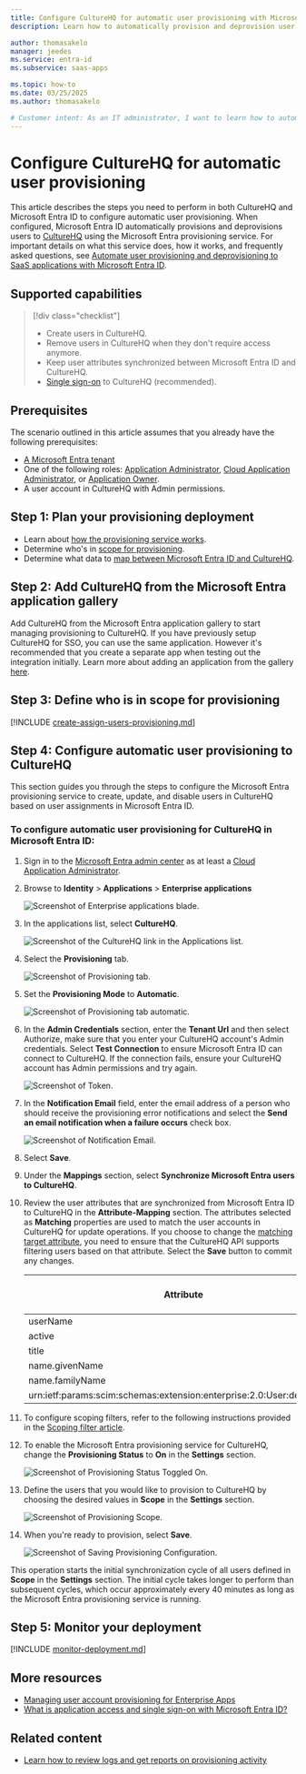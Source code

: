 ```yaml
---
title: Configure CultureHQ for automatic user provisioning with Microsoft Entra ID
description: Learn how to automatically provision and deprovision user accounts from Microsoft Entra ID to CultureHQ.

author: thomasakelo
manager: jeedes
ms.service: entra-id
ms.subservice: saas-apps

ms.topic: how-to
ms.date: 03/25/2025
ms.author: thomasakelo

# Customer intent: As an IT administrator, I want to learn how to automatically provision and deprovision user accounts from Microsoft Entra ID to CultureHQ so that I can streamline the user management process and ensure that users have the appropriate access to CultureHQ.
---
```


# Configure CultureHQ for automatic user provisioning

This article describes the steps you need to perform in both CultureHQ and Microsoft Entra ID to configure automatic user provisioning. When configured, Microsoft Entra ID automatically provisions and deprovisions users to [CultureHQ](https://platform.culturehq.com/) using the Microsoft Entra provisioning service. For important details on what this service does, how it works, and frequently asked questions, see [Automate user provisioning and deprovisioning to SaaS applications with Microsoft Entra ID](~/identity/app-provisioning/user-provisioning.md). 


## Supported capabilities
> [!div class="checklist"]
> * Create users in CultureHQ.
> * Remove users in CultureHQ when they don't require access anymore.
> * Keep user attributes synchronized between Microsoft Entra ID and CultureHQ.
> * [Single sign-on](culturehq-tutorial.md) to CultureHQ (recommended).

## Prerequisites

The scenario outlined in this article assumes that you already have the following prerequisites:

* [A Microsoft Entra tenant](~/identity-platform/quickstart-create-new-tenant.md) 
* One of the following roles: [Application Administrator](/entra/identity/role-based-access-control/permissions-reference#application-administrator), [Cloud Application Administrator](/entra/identity/role-based-access-control/permissions-reference#cloud-application-administrator), or [Application Owner](/entra/fundamentals/users-default-permissions#owned-enterprise-applications).
* A user account in CultureHQ with Admin permissions.

## Step 1: Plan your provisioning deployment
* Learn about [how the provisioning service works](~/identity/app-provisioning/user-provisioning.md).
* Determine who's in [scope for provisioning](~/identity/app-provisioning/define-conditional-rules-for-provisioning-user-accounts.md).
* Determine what data to [map between Microsoft Entra ID and CultureHQ](~/identity/app-provisioning/customize-application-attributes.md).

## Step 2: Add CultureHQ from the Microsoft Entra application gallery

Add CultureHQ from the Microsoft Entra application gallery to start managing provisioning to CultureHQ. If you have previously setup CultureHQ for SSO, you can use the same application. However it's recommended that you create a separate app when testing out the integration initially. Learn more about adding an application from the gallery [here](~/identity/enterprise-apps/add-application-portal.md). 

## Step 3: Define who is in scope for provisioning 

[!INCLUDE [create-assign-users-provisioning.md](~/identity/saas-apps/includes/create-assign-users-provisioning.md)]

## Step 4: Configure automatic user provisioning to CultureHQ 

This section guides you through the steps to configure the Microsoft Entra provisioning service to create, update, and disable users in CultureHQ based on user assignments in Microsoft Entra ID.

<a name='to-configure-automatic-user-provisioning-for-CultureHQ-in-azure-ad'></a>

### To configure automatic user provisioning for CultureHQ in Microsoft Entra ID:

1. Sign in to the [Microsoft Entra admin center](https://entra.microsoft.com) as at least a [Cloud Application Administrator](~/identity/role-based-access-control/permissions-reference.md#cloud-application-administrator).
1. Browse to **Identity** > **Applications** > **Enterprise applications**

	![Screenshot of Enterprise applications blade.](common/enterprise-applications.png)

1. In the applications list, select **CultureHQ**.

	![Screenshot of the CultureHQ link in the Applications list.](common/all-applications.png)

1. Select the **Provisioning** tab.

	![Screenshot of Provisioning tab.](common/provisioning.png)

1. Set the **Provisioning Mode** to **Automatic**.

	![Screenshot of Provisioning tab automatic.](common/provisioning-automatic.png)

1. In the **Admin Credentials** section, enter the **Tenant Url** and then select Authorize, make sure that you enter your CultureHQ account's Admin credentials. Select **Test Connection** to ensure Microsoft Entra ID can connect to CultureHQ. If the connection fails, ensure your CultureHQ account has Admin permissions and try again.

 	![Screenshot of Token.](common/provisioning-testconnection-tenanturltoken.png)

1. In the **Notification Email** field, enter the email address of a person who should receive the provisioning error notifications and select the **Send an email notification when a failure occurs** check box.

	![Screenshot of Notification Email.](common/provisioning-notification-email.png)

1. Select **Save**.

1. Under the **Mappings** section, select **Synchronize Microsoft Entra users to CultureHQ**.

1. Review the user attributes that are synchronized from Microsoft Entra ID to CultureHQ in the **Attribute-Mapping** section. The attributes selected as **Matching** properties are used to match the user accounts in CultureHQ for update operations. If you choose to change the [matching target attribute](~/identity/app-provisioning/customize-application-attributes.md), you need to ensure that the CultureHQ API supports filtering users based on that attribute. Select the **Save** button to commit any changes.

      |Attribute|Type|Supported for filtering|Required by CultureHQ|
      |---|---|---|---|
      |userName|String|&check;|&check;
      |active|Boolean||&check;
      |title|String||
      |name.givenName|String||&check;
      |name.familyName|String||&check;
      |urn:ietf:params:scim:schemas:extension:enterprise:2.0:User:department|String||

1. To configure scoping filters, refer to the following instructions provided in the [Scoping filter  article](~/identity/app-provisioning/define-conditional-rules-for-provisioning-user-accounts.md).

1. To enable the Microsoft Entra provisioning service for CultureHQ, change the **Provisioning Status** to **On** in the **Settings** section.

	![Screenshot of Provisioning Status Toggled On.](common/provisioning-toggle-on.png)

1. Define the users that you would like to provision to CultureHQ by choosing the desired values in **Scope** in the **Settings** section.

	![Screenshot of Provisioning Scope.](common/provisioning-scope.png)

1. When you're ready to provision, select **Save**.

	![Screenshot of Saving Provisioning Configuration.](common/provisioning-configuration-save.png)

This operation starts the initial synchronization cycle of all users defined in **Scope** in the **Settings** section. The initial cycle takes longer to perform than subsequent cycles, which occur approximately every 40 minutes as long as the Microsoft Entra provisioning service is running. 

## Step 5: Monitor your deployment

[!INCLUDE [monitor-deployment.md](~/identity/saas-apps/includes/monitor-deployment.md)]

## More resources

* [Managing user account provisioning for Enterprise Apps](~/identity/app-provisioning/configure-automatic-user-provisioning-portal.md)
* [What is application access and single sign-on with Microsoft Entra ID?](~/identity/enterprise-apps/what-is-single-sign-on.md)

## Related content

* [Learn how to review logs and get reports on provisioning activity](~/identity/app-provisioning/check-status-user-account-provisioning.md)